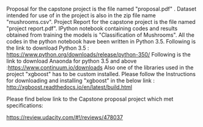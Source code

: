 Proposal for the capstone project is the file named "proposal.pdf" .
Dataset intended for use of in the project is also in the zip file name "mushrooms.csv".
Project Report for the capstone project is the file named "project report.pdf".
IPython notebook containing codes and results obtained from training the models is "Classification of Mushrooms".
All the codes in the python notebook have been written in Python 3.5. Following is the link to download Python 3.5 :  https://www.python.org/downloads/release/python-350/
Following is the link to download Anaonda for python 3.5 and above :https://www.continuum.io/downloads
Also one of the libraries used in the project "xgboost" has to be custom installed.
Please follow the Instructions for downloading and installing "xgboost" in the below link :
http://xgboost.readthedocs.io/en/latest/build.html 

Please find below link to the Capstone proposal project which met specifications:

https://review.udacity.com/#!/reviews/478037